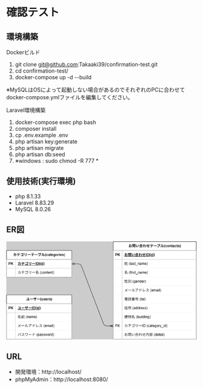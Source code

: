 # 確認テスト

## 環境構築
Dockerビルド
1. git clone git@github.com:Takaaki39/confirmation-test.git
2. cd confirmation-test/
3. docker-compose up -d --build

※MySQLはOSによって起動しない場合があるのでそれぞれのPCに合わせてdocker-compose.ymlファイルを編集してください。

Laravel環境構築
1. docker-compose exec php bash
2. composer install
3. cp .env.example .env
4. php artisan key:generate
5. php artisan migrate
6. php artisan db:seed
7. ※windows : sudo chmod -R 777 *

## 使用技術(実行環境)
- php 8.1.33
- Laravel 8.83.29
- MySQL 8.0.26

## ER図
![alt text](src/docs/diagrams.png)

## URL
- 開発環境：http://localhost/
- phpMyAdmin：http://localhost:8080/
